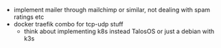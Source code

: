 - implement mailer through mailchimp or similar, not dealing with spam ratings etc
- docker traefik combo for tcp-udp stuff
  - think about implementing k8s instead TalosOS or just a debian with k3s
